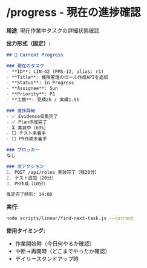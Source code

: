 # /progress - 現在の進捗確認

**用途**: 現在作業中タスクの詳細状態確認

**出力形式（固定）:**
```markdown
## 📍 Current Progress

### 現在のタスク
- **ID**: LIN-42 (PMS-12, alias: r1)
- **Title**: 権限管理のロール作成APIを追加
- **Status**: In Progress
- **Assignee**: Sun
- **Priority**: P1
- **工数**: 見積2h / 実績1.5h

### 進捗詳細
- ✅ Evidence収集完了
- ✅ Plan作成完了
- ⏳ 実装中（60%）
- ⬜ テスト未着手
- ⬜ PR作成未着手

### ブロッカー
なし

### 次アクション
1. POST /api/roles 実装完了（残30分）
2. テスト追加（20分）
3. PR作成（10分）

推定完了時刻: 14:00
```

**実行:**
```bash
node scripts/linear/find-next-task.js --current
```

**使用タイミング:**
- 作業開始時（今日何やるか確認）
- 中断→再開時（どこまでやったか確認）
- デイリースタンドアップ時

